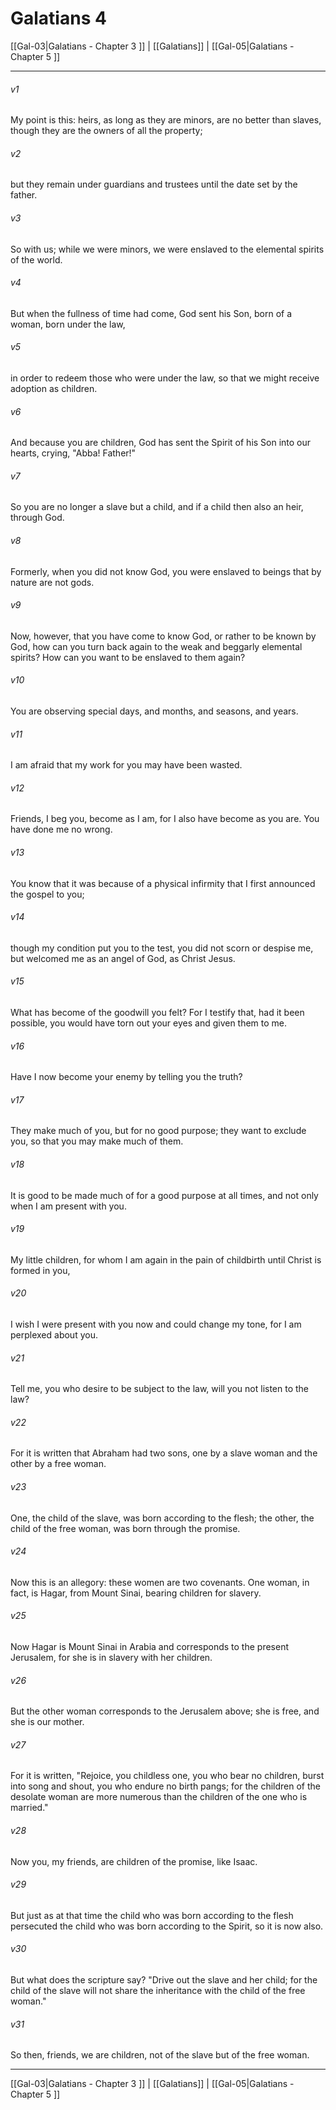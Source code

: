 # Galatians 4

[[Gal-03|Galatians - Chapter 3 ]] | [[Galatians]] | [[Gal-05|Galatians - Chapter 5 ]]
***

###### v1
My point is this: heirs, as long as they are minors, are no better than slaves, though they are the owners of all the property;
###### v2
but they remain under guardians and trustees until the date set by the father.
###### v3
So with us; while we were minors, we were enslaved to the elemental spirits of the world.
###### v4
But when the fullness of time had come, God sent his Son, born of a woman, born under the law,
###### v5
in order to redeem those who were under the law, so that we might receive adoption as children.
###### v6
And because you are children, God has sent the Spirit of his Son into our hearts, crying, "Abba! Father!"
###### v7
So you are no longer a slave but a child, and if a child then also an heir, through God.
###### v8
Formerly, when you did not know God, you were enslaved to beings that by nature are not gods.
###### v9
Now, however, that you have come to know God, or rather to be known by God, how can you turn back again to the weak and beggarly elemental spirits? How can you want to be enslaved to them again?
###### v10
You are observing special days, and months, and seasons, and years.
###### v11
I am afraid that my work for you may have been wasted.
###### v12
Friends, I beg you, become as I am, for I also have become as you are. You have done me no wrong.
###### v13
You know that it was because of a physical infirmity that I first announced the gospel to you;
###### v14
though my condition put you to the test, you did not scorn or despise me, but welcomed me as an angel of God, as Christ Jesus.
###### v15
What has become of the goodwill you felt? For I testify that, had it been possible, you would have torn out your eyes and given them to me.
###### v16
Have I now become your enemy by telling you the truth?
###### v17
They make much of you, but for no good purpose; they want to exclude you, so that you may make much of them.
###### v18
It is good to be made much of for a good purpose at all times, and not only when I am present with you.
###### v19
My little children, for whom I am again in the pain of childbirth until Christ is formed in you,
###### v20
I wish I were present with you now and could change my tone, for I am perplexed about you.
###### v21
Tell me, you who desire to be subject to the law, will you not listen to the law?
###### v22
For it is written that Abraham had two sons, one by a slave woman and the other by a free woman.
###### v23
One, the child of the slave, was born according to the flesh; the other, the child of the free woman, was born through the promise.
###### v24
Now this is an allegory: these women are two covenants. One woman, in fact, is Hagar, from Mount Sinai, bearing children for slavery.
###### v25
Now Hagar is Mount Sinai in Arabia and corresponds to the present Jerusalem, for she is in slavery with her children.
###### v26
But the other woman corresponds to the Jerusalem above; she is free, and she is our mother.
###### v27
For it is written, "Rejoice, you childless one, you who bear no children, burst into song and shout, you who endure no birth pangs; for the children of the desolate woman are more numerous than the children of the one who is married."
###### v28
Now you, my friends, are children of the promise, like Isaac.
###### v29
But just as at that time the child who was born according to the flesh persecuted the child who was born according to the Spirit, so it is now also.
###### v30
But what does the scripture say? "Drive out the slave and her child; for the child of the slave will not share the inheritance with the child of the free woman."
###### v31
So then, friends, we are children, not of the slave but of the free woman.

***

[[Gal-03|Galatians - Chapter 3 ]] | [[Galatians]] | [[Gal-05|Galatians - Chapter 5 ]]
